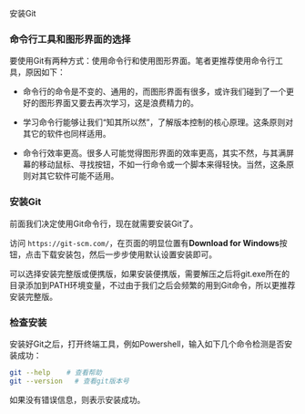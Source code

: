 安装Git

### 命令行工具和图形界面的选择

要使用Git有两种方式：使用命令行和使用图形界面。笔者更推荐使用命令行工具，原因如下：

* 命令行的命令是不变的、通用的，而图形界面有很多，或许我们碰到了一个更好的图形界面又要去再次学习，这是浪费精力的。

* 学习命令行能够让我们“知其所以然”，了解版本控制的核心原理。这条原则对其它的软件也同样适用。

* 命令行效率更高。很多人可能觉得图形界面的效率更高，其实不然，与其满屏幕的移动鼠标、寻找按钮，不如一行命令或一个脚本来得轻快。当然，这条原则对其它软件可能不适用。

### 安装Git

前面我们决定使用Git命令行，现在就需要安装Git了。

访问 `https://git-scm.com/`，在页面的明显位置有**Download for Windows**按钮，点击下载安装包，然后一步步使用默认设置安装即可。
 
可以选择安装完整版或便携版，如果安装便携版，需要解压之后将git.exe所在的目录添加到PATH环境变量，不过由于我们之后会频繁的用到Git命令，所以更推荐安装完整版。

### 检查安装

安装好Git之后，打开终端工具，例如Powershell，输入如下几个命令检测是否安装成功：

```sh
git --help    # 查看帮助
git --version   # 查看git版本号
```

如果没有错误信息，则表示安装成功。
